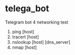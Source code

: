 # telega_bot
Telegram bot 4 networking test
1) ping [host]
2) tracert [host]
3) nslookup [host] [dns_server]
4) nmap [host]
